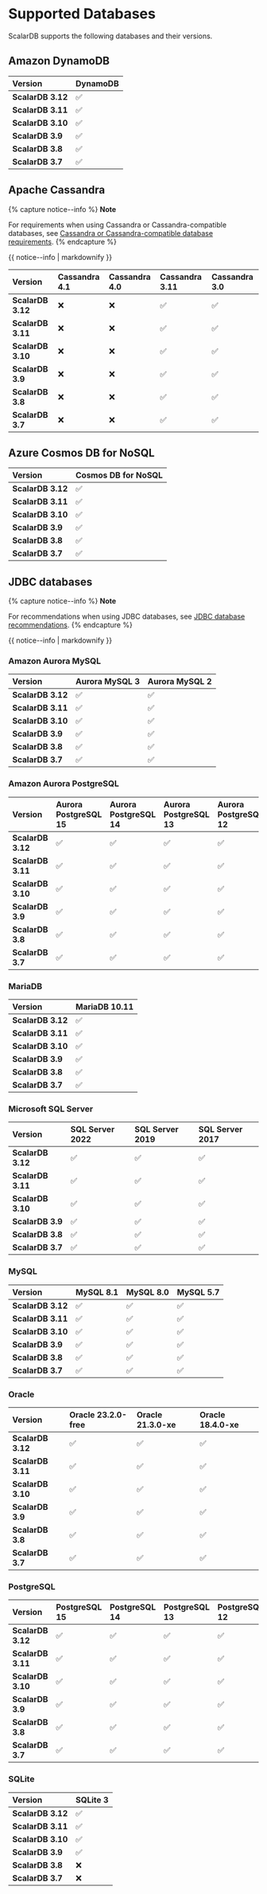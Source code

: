 # Supported Databases

ScalarDB supports the following databases and their versions.

## Amazon DynamoDB

| Version           | DynamoDB  |
|:------------------|:----------|
| **ScalarDB 3.12** | ✅        |
| **ScalarDB 3.11** | ✅        |
| **ScalarDB 3.10** | ✅        |
| **ScalarDB 3.9**  | ✅        |
| **ScalarDB 3.8**  | ✅        |
| **ScalarDB 3.7**  | ✅        |

## Apache Cassandra

{% capture notice--info %}
**Note**

For requirements when using Cassandra or Cassandra-compatible databases, see [Cassandra or Cassandra-compatible database requirements](requirements.md#cassandra-or-cassandra-compatible-database-requirements).
{% endcapture %}

<div class="notice--info">{{ notice--info | markdownify }}</div>

| Version           | Cassandra 4.1  | Cassandra 4.0  | Cassandra 3.11  | Cassandra 3.0  |
|:------------------|:---------------|:---------------|:----------------|:---------------|
| **ScalarDB 3.12** | ❌             | ❌             | ✅              | ✅             |
| **ScalarDB 3.11** | ❌             | ❌             | ✅              | ✅             |
| **ScalarDB 3.10** | ❌             | ❌             | ✅              | ✅             |
| **ScalarDB 3.9**  | ❌             | ❌             | ✅              | ✅             |
| **ScalarDB 3.8**  | ❌             | ❌             | ✅              | ✅             |
| **ScalarDB 3.7**  | ❌             | ❌             | ✅              | ✅             |

## Azure Cosmos DB for NoSQL

| Version           | Cosmos DB for NoSQL  |
|:------------------|:---------------------|
| **ScalarDB 3.12** | ✅                   |
| **ScalarDB 3.11** | ✅                   |
| **ScalarDB 3.10** | ✅                   |
| **ScalarDB 3.9**  | ✅                   |
| **ScalarDB 3.8**  | ✅                   |
| **ScalarDB 3.7**  | ✅                   |

## JDBC databases

{% capture notice--info %}
**Note**

For recommendations when using JDBC databases, see [JDBC database recommendations](requirements.md#jdbc-database-recommendations).
{% endcapture %}

<div class="notice--info">{{ notice--info | markdownify }}</div>

### Amazon Aurora MySQL

| Version           | Aurora MySQL 3  | Aurora MySQL 2  |
|:------------------|:----------------|:----------------|
| **ScalarDB 3.12** | ✅              | ✅              |
| **ScalarDB 3.11** | ✅              | ✅              |
| **ScalarDB 3.10** | ✅              | ✅              |
| **ScalarDB 3.9**  | ✅              | ✅              |
| **ScalarDB 3.8**  | ✅              | ✅              |
| **ScalarDB 3.7**  | ✅              | ✅              |

### Amazon Aurora PostgreSQL

| Version           | Aurora PostgreSQL 15  | Aurora PostgreSQL 14  | Aurora PostgreSQL 13  | Aurora PostgreSQL 12  |
|:------------------|:----------------------|:----------------------|:----------------------|:----------------------|
| **ScalarDB 3.12** | ✅                    | ✅                    | ✅                    | ✅                    |
| **ScalarDB 3.11** | ✅                    | ✅                    | ✅                    | ✅                    |
| **ScalarDB 3.10** | ✅                    | ✅                    | ✅                    | ✅                    |
| **ScalarDB 3.9**  | ✅                    | ✅                    | ✅                    | ✅                    |
| **ScalarDB 3.8**  | ✅                    | ✅                    | ✅                    | ✅                    |
| **ScalarDB 3.7**  | ✅                    | ✅                    | ✅                    | ✅                    |

### MariaDB

| Version           | MariaDB 10.11 |
|:------------------|:--------------|
| **ScalarDB 3.12** | ✅            |
| **ScalarDB 3.11** | ✅            |
| **ScalarDB 3.10** | ✅            |
| **ScalarDB 3.9**  | ✅            |
| **ScalarDB 3.8**  | ✅            |
| **ScalarDB 3.7**  | ✅            |

### Microsoft SQL Server

| Version           | SQL Server 2022  | SQL Server 2019  | SQL Server 2017  |
|:------------------|:-----------------|:-----------------|:-----------------|
| **ScalarDB 3.12** | ✅               | ✅               | ✅               |
| **ScalarDB 3.11** | ✅               | ✅               | ✅               |
| **ScalarDB 3.10** | ✅               | ✅               | ✅               |
| **ScalarDB 3.9**  | ✅               | ✅               | ✅               |
| **ScalarDB 3.8**  | ✅               | ✅               | ✅               |
| **ScalarDB 3.7**  | ✅               | ✅               | ✅               |

### MySQL

| Version           | MySQL 8.1  | MySQL 8.0  | MySQL 5.7  |
|:------------------|:-----------|:-----------|:-----------|
| **ScalarDB 3.12** | ✅         | ✅         | ✅         |
| **ScalarDB 3.11** | ✅         | ✅         | ✅         |
| **ScalarDB 3.10** | ✅         | ✅         | ✅         |
| **ScalarDB 3.9**  | ✅         | ✅         | ✅         |
| **ScalarDB 3.8**  | ✅         | ✅         | ✅         |
| **ScalarDB 3.7**  | ✅         | ✅         | ✅         |

### Oracle

| Version           | Oracle 23.2.0-free  | Oracle 21.3.0-xe  | Oracle 18.4.0-xe  |
|:------------------|:--------------------|:------------------|:------------------|
| **ScalarDB 3.12** | ✅                  | ✅                | ✅                |
| **ScalarDB 3.11** | ✅                  | ✅                | ✅                |
| **ScalarDB 3.10** | ✅                  | ✅                | ✅                |
| **ScalarDB 3.9**  | ✅                  | ✅                | ✅                |
| **ScalarDB 3.8**  | ✅                  | ✅                | ✅                |
| **ScalarDB 3.7**  | ✅                  | ✅                | ✅                |

### PostgreSQL

| Version           | PostgreSQL 15  | PostgreSQL 14  | PostgreSQL 13  | PostgreSQL 12  |
|:------------------|:---------------|:---------------|:---------------|:---------------|
| **ScalarDB 3.12** | ✅             | ✅             | ✅             | ✅             |
| **ScalarDB 3.11** | ✅             | ✅             | ✅             | ✅             |
| **ScalarDB 3.10** | ✅             | ✅             | ✅             | ✅             |
| **ScalarDB 3.9**  | ✅             | ✅             | ✅             | ✅             |
| **ScalarDB 3.8**  | ✅             | ✅             | ✅             | ✅             |
| **ScalarDB 3.7**  | ✅             | ✅             | ✅             | ✅             |

### SQLite

| Version           | SQLite 3  |
|:------------------|:----------|
| **ScalarDB 3.12** | ✅        |
| **ScalarDB 3.11** | ✅        |
| **ScalarDB 3.10** | ✅        |
| **ScalarDB 3.9**  | ✅        |
| **ScalarDB 3.8**  | ❌        |
| **ScalarDB 3.7**  | ❌        |
